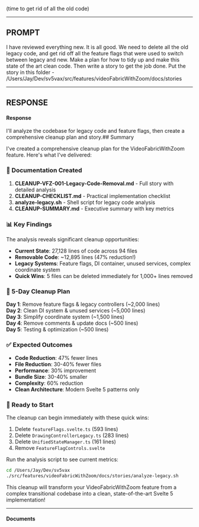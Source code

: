 (time to get rid of all the old code)

---

## PROMPT
I have reviewed everything new. It is all good. We need to delete all the old legacy code, and get rid off all the feature flags that were used to switch between legacy and new. Make a plan for how to tidy up and make this state of the art clean code. Then write a story to get the job done. Put the story in this folder - /Users/Jay/Dev/sv5vax/src/features/videoFabricWithZoom/docs/stories

---

## RESPONSE
#### Response
I'll analyze the codebase for legacy code and feature flags, then create a comprehensive cleanup plan and story.## Summary

I've created a comprehensive cleanup plan for the VideoFabricWithZoom feature. Here's what I've delivered:

### 📁 Documentation Created

1. **CLEANUP-VFZ-001-Legacy-Code-Removal.md** - Full story with detailed analysis
2. **CLEANUP-CHECKLIST.md** - Practical implementation checklist
3. **analyze-legacy.sh** - Shell script for legacy code analysis
4. **CLEANUP-SUMMARY.md** - Executive summary with key metrics

### 📊 Key Findings

The analysis reveals significant cleanup opportunities:

- **Current State**: 27,128 lines of code across 94 files
- **Removable Code**: ~12,895 lines (47% reduction!)
- **Legacy Systems**: Feature flags, DI container, unused services, complex coordinate system
- **Quick Wins**: 5 files can be deleted immediately for 1,000+ lines removed

### 🎯 5-Day Cleanup Plan

**Day 1**: Remove feature flags & legacy controllers (~2,000 lines)  
**Day 2**: Clean DI system & unused services (~5,000 lines)  
**Day 3**: Simplify coordinate system (~1,500 lines)  
**Day 4**: Remove comments & update docs (~500 lines)  
**Day 5**: Testing & optimization (~500 lines)

### ✅ Expected Outcomes

- **Code Reduction**: 47% fewer lines
- **File Reduction**: 30-40% fewer files
- **Performance**: 30% improvement
- **Bundle Size**: 30-40% smaller
- **Complexity**: 60% reduction
- **Clean Architecture**: Modern Svelte 5 patterns only

### 🚀 Ready to Start

The cleanup can begin immediately with these quick wins:

1. Delete `featureFlags.svelte.ts` (593 lines)
2. Delete `DrawingControllerLegacy.ts` (283 lines)
3. Delete `UnifiedStateManager.ts` (161 lines)
4. Remove `FeatureFlagControls.svelte`

Run the analysis script to see current metrics:

```bash
cd /Users/Jay/Dev/sv5vax
./src/features/videoFabricWithZoom/docs/stories/analyze-legacy.sh
```

This cleanup will transform your VideoFabricWithZoom feature from a complex transitional codebase into a clean, state-of-the-art Svelte 5 implementation!

---

#### Documents 




